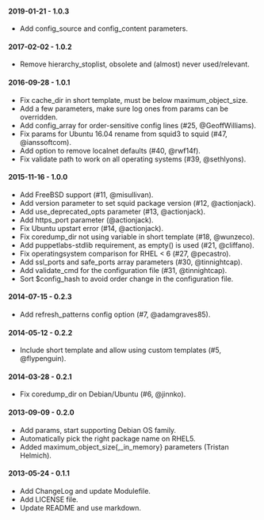 #### 2019-01-21 - 1.0.3
* Add config_source and config_content parameters.

#### 2017-02-02 - 1.0.2
* Remove hierarchy_stoplist, obsolete and (almost) never used/relevant.

#### 2016-09-28 - 1.0.1
* Fix cache_dir in short template, must be below maximum_object_size.
* Add a few parameters, make sure log ones from params can be overridden.
* Add config_array for order-sensitive config lines (#25, @GeoffWilliams).
* Fix params for Ubuntu 16.04 rename from squid3 to squid (#47, @ianssoftcom).
* Add option to remove localnet defaults (#40, @rwf14f).
* Fix validate path to work on all operating systems (#39, @sethlyons).

#### 2015-11-16 - 1.0.0
* Add FreeBSD support (#11, @misullivan).
* Add version parameter to set squid package version (#12, @actionjack).
* Add use_deprecated_opts parameter (#13, @actionjack).
* Add https_port parameter (@actionjack).
* Fix Ubuntu upstart error (#14, @actionjack).
* Fix coredump_dir not using variable in short template (#18, @wunzeco).
* Add puppetlabs-stdlib requirement, as empty() is used (#21, @cliffano).
* Fix operatingsystem comparison for RHEL < 6 (#27, @pecastro).
* Add ssl_ports and safe_ports array parameters (#30, @tinnightcap).
* Add validate_cmd for the configuration file (#31, @tinnightcap).
* Sort $config_hash to avoid order change in the configuration file.

#### 2014-07-15 - 0.2.3
* Add refresh_patterns config option (#7, @adamgraves85).

#### 2014-05-12 - 0.2.2
* Include short template and allow using custom templates (#5, @flypenguin).

#### 2014-03-28 - 0.2.1
* Fix coredump_dir on Debian/Ubuntu (#6, @jinnko).

#### 2013-09-09 - 0.2.0
* Add params, start supporting Debian OS family.
* Automatically pick the right package name on RHEL5.
* Added maximum_object_size{,_in_memory} parameters (Tristan Helmich).

#### 2013-05-24 - 0.1.1
* Add ChangeLog and update Modulefile.
* Add LICENSE file.
* Update README and use markdown.


